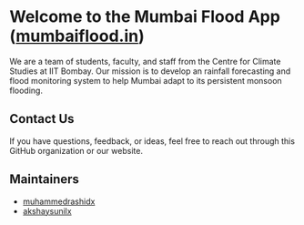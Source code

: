 # Welcome to the Mumbai Flood App ([mumbaiflood.in](https://www.mumbaiflood.in))

We are a team of students, faculty, and staff from the Centre for Climate Studies at IIT Bombay. Our mission is to develop an rainfall forecasting and flood monitoring system to help Mumbai adapt to its persistent monsoon flooding.

## Contact Us
If you have questions, feedback, or ideas, feel free to reach out through this GitHub organization or our website.

## Maintainers  
- [muhammedrashidx](https://github.com/muhammedrashidx)
- [akshaysunilx](https://github.com/akshaysunilx)
